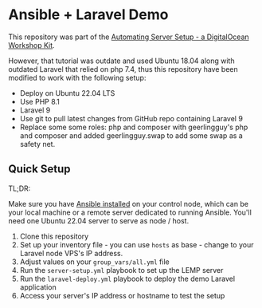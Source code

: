 # Ansible + Laravel Demo

This repository was part of the [Automating Server Setup - a DigitalOcean Workshop Kit](https://www.digitalocean.com/community/meetup_kits/automating-server-setup-with-ansible-a-digitalocean-workshop-kit).

However, that tutorial was outdate and used Ubuntu 18.04 along with outdated Laravel that relied on php 7.4, thus this repository have been modified to work with the following setup:

- Deploy on Ubuntu 22.04 LTS
- Use PHP 8.1
- Laravel 9
- Use git to pull latest changes from GitHub repo containing Laravel 9
- Replace some some roles: php and composer with geerlingguy's php and composer and added geerlingguy.swap to add some swap as a safety net.

## Quick Setup

TL;DR:

Make sure you have [Ansible installed](https://www.digitalocean.com/community/tutorials/how-to-install-and-configure-ansible-on-ubuntu-22-04) on your control node, which can be your local machine or a remote server dedicated to running Ansible.
You'll need one Ubuntu 22.04 server to serve as node / host.

1. Clone this repository
2. Set up your inventory file - you can use `hosts` as base - change to your Laravel node VPS's IP address.
3. Adjust values on your `group_vars/all.yml` file
4. Run the `server-setup.yml` playbook to set up the LEMP server
5. Run the `laravel-deploy.yml` playbook to deploy the demo Laravel application
6. Access your server's IP address or hostname to test the setup
